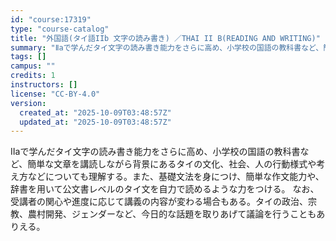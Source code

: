 ```yaml
---
id: "course:17319"
type: "course-catalog"
title: "外国語(タイ語IIb 文字の読み書き) ／THAI II B(READING AND WRITING)"
summary: "Ⅱaで学んだタイ文字の読み書き能力をさらに高め、小学校の国語の教科書など、簡単な文章を講読しながら背景にあるタイの文化、社会、人の行動様式や考え方などについても理解する。また、基礎文法を身につけ、簡単な作文能力や、辞書を用いて公文書レベルの…"
tags: []
campus: ""
credits: 1
instructors: []
license: "CC-BY-4.0"
version:
  created_at: "2025-10-09T03:48:57Z"
  updated_at: "2025-10-09T03:48:57Z"
---
```

Ⅱaで学んだタイ文字の読み書き能力をさらに高め、小学校の国語の教科書など、簡単な文章を講読しながら背景にあるタイの文化、社会、人の行動様式や考え方などについても理解する。また、基礎文法を身につけ、簡単な作文能力や、辞書を用いて公文書レベルのタイ文を自力で読めるような力をつける。 なお、受講者の関心や進度に応じて講義の内容が変わる場合もある。タイの政治、宗教、農村開発、ジェンダーなど、今日的な話題を取りあげて議論を行うこともありえる。
